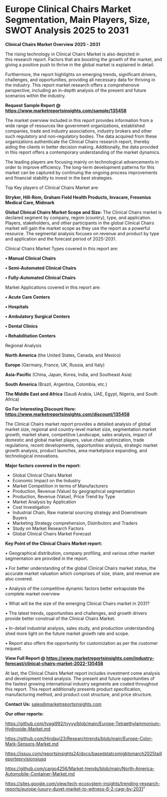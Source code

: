 # Europe Clinical Chairs Market Segmentation, Main Players, Size, SWOT Analysis 2025 to 2031

<Strong> Clinical Chairs Market Overview 2025 - 2031</strong>

The rising technology in Clinical Chairs Market is also depicted in this research report. Factors that are boosting the growth of the market, and giving a positive push to thrive in the global market is explained in detail.

Furthermore, the report highlights on emerging trends, significant drivers, challenges, and opportunities, providing all necessary data for thriving in the industry. This report market research offers a comprehensive perspective, including an in-depth analysis of the present and future scenarios within the industry.

<strong>Request Sample Report @ <a href=https://www.marketreportsinsights.com/sample/135458>https://www.marketreportsinsights.com/sample/135458</a></strong>

The market overview included in this report provides information from a wide range of resources like government organizations, established companies, trade and industry associations, industry brokers and other such regulatory and non-regulatory bodies. The data acquired from these organizations authenticate the Clinical Chairs research report, thereby aiding the clients in better decision making. Additionally, the data provided in this report offers a contemporary understanding of the market dynamics.

The leading players are focusing mainly on technological advancements in order to improve efficiency. The long-term development patterns for this market can be captured by continuing the ongoing process improvements and financial stability to invest in the best strategies.

Top Key players of Clinical Chairs Market are:

<strong>Stryker, Hill-Rom, Graham Field Health Products, Invacare, Fresenius Medical Care, Midmark</strong>

<strong><b>Global Clinical Chairs Market Scope and Size:</b></strong>
The Clinical Chairs market is declared segment by company, region (country), type, and application. Players, stakeholders, and other participants in the global Clinical Chairs market will gain the market scope as they use the report as a powerful resource. The segmental analysis focuses on revenue and product by type and application and the forecast period of 2025-2031.

Clinical Chairs Market Types covered in this report are:

<strong>• Manual Clinical Chairs

• Semi-Automated Clinical Chairs

• Fully-Automated Clinical Chairs</strong>

Market Applications covered in this report are:

<strong>• Acute Care Centers

• Hospitals

• Ambulatory Surgical Centers

• Dental Clinics

• Rehabilitation Centers</strong> 

Regional Analysis

<strong>North America</strong> (the United States, Canada, and Mexico)

<strong>Europe</strong> (Germany, France, UK, Russia, and Italy)

<strong>Asia-Pacific</strong> (China, Japan, Korea, India, and Southeast Asia)

<strong>South America</strong> (Brazil, Argentina, Colombia, etc.)

<strong>The Middle East and Africa</strong> (Saudi Arabia, UAE, Egypt, Nigeria, and South Africa)

<strong>Go For Interesting Discount Here: <a href=https://www.marketreportsinsights.com/discount/135458>https://www.marketreportsinsights.com/discount/135458</a></strong>

The Clinical Chairs market report provides a detailed analysis of global market size, regional and country-level market size, segmentation market growth, market share, competitive Landscape, sales analysis, impact of domestic and global market players, value chain optimization, trade regulations, recent developments, opportunities analysis, strategic market growth analysis, product launches, area marketplace expanding, and technological innovations.

<strong><b>Major factors covered in the report:</b></strong>
<ul>
  <li>Global Clinical Chairs Market </li>
  <li>Economic Impact on the Industry</li>
  <li>Market Competition in terms of Manufacturers</li>
  <li>Production, Revenue (Value) by geographical segmentation</li>
  <li>Production, Revenue (Value), Price Trend by Type</li>
  <li>Market Analysis by Application</li>
  <li>Cost Investigation</li>
  <li>Industrial Chain, Raw material sourcing strategy and Downstream Buyers</li>
  <li>Marketing Strategy comprehension, Distributors and Traders</li>
  <li>Study on Market Research Factors</li>
  <li>Global Clinical Chairs Market Forecast</li>
</ul>

<strong><b>Key Point of the Clinical Chairs Market report:</b></strong>

• Geographical distribution, company profiling, and various other market segmentation are provided in the report.

• For better understanding of the global Clinical Chairs market status, the accurate market valuation which comprises of size, share, and revenue are also covered.

• Analysis of the competitive dynamic factors better extrapolate the complete market overview

• What will be the size of the emerging Clinical Chairs market in 2031?

• The latest trends, opportunities and challenges, and growth drivers provide better construal of the Clinical Chairs Market.

• In-detail industrial analysis, sales study, and production understanding shed more light on the future market growth rate and scope.

• Report also offers the opportunity for customization as per the customer request.

<strong><b>View Full Report @ <a href=https://www.marketreportsinsights.com/industry-forecast/clinical-chairs-market-2022-135458>https://www.marketreportsinsights.com/industry-forecast/clinical-chairs-market-2022-135458</a></b></strong>


At last, the Clinical Chairs Market report includes investment come analysis and development trend analysis. The present and future opportunities of the fastest growing international industry segments are coated throughout this report. This report additionally presents product specification, manufacturing method, and product cost structure, and price structure.

<strong>Contact Us:</strong>
sales@marketreportsinsights.com

<strong>Our other reports:</strong>

<a href=https://github.com/tyagi992/tyyyy/blob/main/Europe-Tetraethylammonium-Hydroxide-Market.md>https://github.com/tyagi992/tyyyy/blob/main/Europe-Tetraethylammonium-Hydroxide-Market.md</a>

<a href=https://github.com/Hindavi23/Researchtrends/blob/main/Europe-Color-Mark-Sensors-Market.md>https://github.com/Hindavi23/Researchtrends/blob/main/Europe-Color-Mark-Sensors-Market.md</a>

<a href=https://issuu.com/reportsinsights24/docs/basedstatcomigbtsmarch2025tailleporteprvisionsjusq>https://issuu.com/reportsinsights24/docs/basedstatcomigbtsmarch2025tailleporteprvisionsjusq</a>

<a href=https://github.com/cargo4256/Market-trends/blob/main/North-America-Automobile-Container-Market.md>https://github.com/cargo4256/Market-trends/blob/main/North-America-Automobile-Container-Market.md</a>

<a href=https://sites.google.com/view/tech-ecosystem-insights/trending-research-reports/europe-luxury-duvet-market-to-witness-6-2-cagr-by-2031>https://sites.google.com/view/tech-ecosystem-insights/trending-research-reports/europe-luxury-duvet-market-to-witness-6-2-cagr-by-2031</a>"
